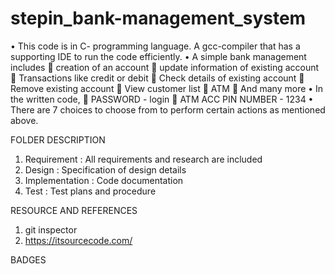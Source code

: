 # stepin_bank-management_system
•	This code is in C- programming language. A gcc-compiler that has a supporting IDE to run the code efficiently.
•	A simple bank management includes 
	creation of an account
	update information of existing account
	Transactions like credit or debit
	Check details of existing account
	Remove existing account
	View customer list
	ATM 
	And many more
•	In the written code, 
	PASSWORD - login
	ATM ACC PIN NUMBER - 1234
•	There are 7 choices to choose from to perform certain actions as mentioned above.

FOLDER	DESCRIPTION
1. Requirement     :	All requirements and research are included
2. Design	         :  Specification of design details
3. Implementation  :  Code documentation
4. Test	           :  Test plans and procedure


RESOURCE AND REFERENCES

1. git inspector
2. https://itsourcecode.com/

BADGES
